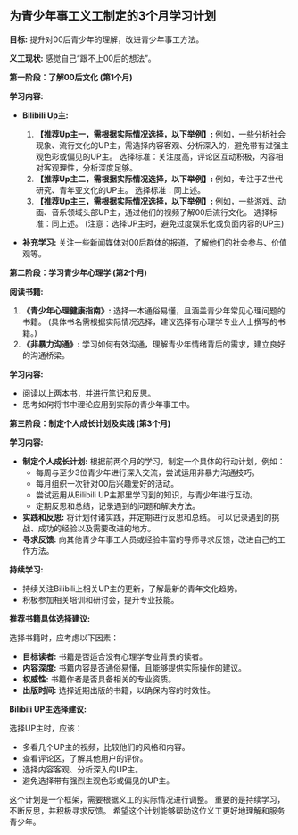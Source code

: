 ## 为青少年事工义工制定的3个月学习计划

**目标:**  提升对00后青少年的理解，改进青少年事工方法。

**义工现状:**  感觉自己“跟不上00后的想法”。


**第一阶段：了解00后文化 (第1个月)**

**学习内容:**

* **Bilibili Up主:**
    1. **【推荐Up主一，需根据实际情况选择，以下举例】:**  例如，一些分析社会现象、流行文化的UP主，需选择内容客观、分析深入的，避免带有过强主观色彩或偏见的UP主。  选择标准：关注度高，评论区互动积极，内容相对客观理性，分析深度足够。
    2. **【推荐Up主二，需根据实际情况选择，以下举例】:** 例如，专注于Z世代研究、青年亚文化的UP主。 选择标准：同上述。
    3. **【推荐Up主三，需根据实际情况选择，以下举例】:** 例如，一些游戏、动画、音乐领域头部UP主，通过他们的视频了解00后流行文化。 选择标准：同上述。  (注意：选择UP主时，避免过度娱乐化或负面内容的UP主)

* **补充学习:**  关注一些新闻媒体对00后群体的报道，了解他们的社会参与、价值观等。


**第二阶段：学习青少年心理学 (第2个月)**

**阅读书籍:**

1. **《青少年心理健康指南》:**  选择一本通俗易懂，且涵盖青少年常见心理问题的书籍。  (具体书名需根据实际情况选择，建议选择有心理学专业人士撰写的书籍。)
2. **《非暴力沟通》:**  学习如何有效沟通，理解青少年情绪背后的需求，建立良好的沟通桥梁。


**学习内容:**

*  阅读以上两本书，并进行笔记和反思。
*  思考如何将书中理论应用到实际的青少年事工中。


**第三阶段：制定个人成长计划及实践 (第3个月)**

**学习内容:**

* **制定个人成长计划:**  根据前两个月的学习，制定一个具体的行动计划，例如：
    *  每周与至少3位青少年进行深入交流，尝试运用非暴力沟通技巧。
    *  每月组织一次针对00后兴趣爱好的活动。
    *  尝试运用从Bilibili UP主那里学习到的知识，与青少年进行互动。
    *  定期反思和总结，记录遇到的问题和解决方法。
* **实践和反思:**  将计划付诸实践，并定期进行反思和总结。  可以记录遇到的挑战、成功的经验以及需要改进的地方。
* **寻求反馈:**  向其他青少年事工人员或经验丰富的导师寻求反馈，改进自己的工作方法。


**持续学习:**

*  持续关注Bilibili上相关UP主的更新，了解最新的青年文化趋势。
*  积极参加相关培训和研讨会，提升专业技能。


**推荐书籍具体选择建议:**

选择书籍时，应考虑以下因素：

* **目标读者:**  书籍是否适合没有心理学专业背景的读者。
* **内容深度:**  书籍内容是否通俗易懂，且能够提供实际操作的建议。
* **权威性:**  书籍作者是否具备相关的专业资质。
* **出版时间:**  选择近期出版的书籍，以确保内容的时效性。


**Bilibili UP主选择建议:**

选择UP主时，应该：

*  多看几个UP主的视频，比较他们的风格和内容。
*  查看评论区，了解其他用户的评价。
*  选择内容客观、分析深入的UP主。
*  避免选择带有强烈主观色彩或偏见的UP主。


这个计划是一个框架，需要根据义工的实际情况进行调整。  重要的是持续学习，不断反思，并积极寻求反馈。  希望这个计划能够帮助这位义工更好地理解和服务青少年。
